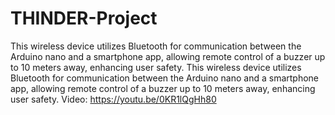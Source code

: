 # THINDER-Project
This wireless device utilizes Bluetooth for communication between the Arduino nano and a smartphone app, allowing remote control of a buzzer up to 10 meters away, enhancing user safety.
This wireless device utilizes Bluetooth for communication between the Arduino nano and a smartphone app, allowing remote control of a buzzer up to 10 meters away, enhancing user safety. Video: https://youtu.be/0KR1lQgHh80
